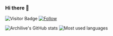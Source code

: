 ### Hi there 👋

![Visitor Badge](https://visitor-badge.laobi.icu/badge?page_id=Archilive.Archilive)
[![Follow](https://img.shields.io/github/followers/Archilive?label=Follow&style=social)](https://github.com/Archilive)

![Archilive's GitHub stats](https://github-readme-stats.vercel.app/api?username=Archilive&count_private=true&show_icons=true&theme=radical)
![Most used languages](https://github-readme-stats-eight-theta.vercel.app/api/top-langs/?username=Archilive&layout=compact&langs_count=8&theme=radical&count_private=true)
